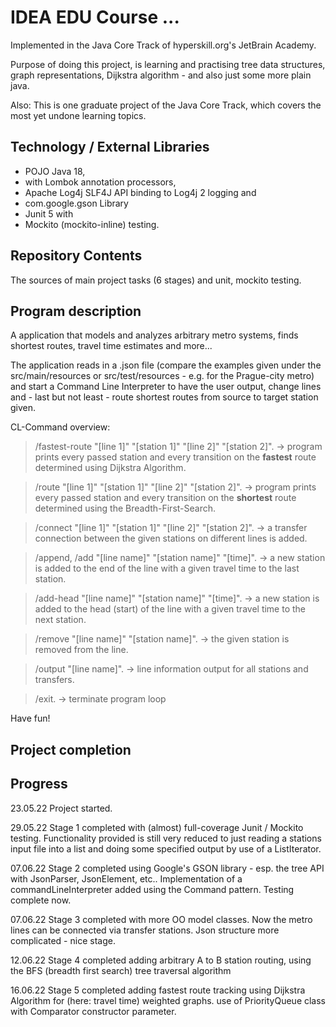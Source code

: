 # IDEA EDU Course ...

Implemented in the Java Core Track of hyperskill.org's JetBrain Academy.

Purpose of doing this project, is learning and practising tree data structures, graph representations, Dijkstra algorithm -
and also just some more plain java.

Also: This is one graduate project of the Java Core Track, which covers the most yet undone learning topics.

## Technology / External Libraries

- POJO Java 18,
- with Lombok annotation processors,
- Apache Log4j SLF4J API binding to Log4j 2 logging and
- com.google.gson Library
- Junit 5 with
- Mockito (mockito-inline) testing.

## Repository Contents

The sources of main project tasks (6 stages) and unit, mockito testing.

## Program description

A application that models and analyzes arbitrary metro systems, finds shortest routes, travel time estimates and more...

The application reads in a .json file (compare the examples given under the src/main/resources or src/test/resources - e.g.
for the Prague-city metro) and start a Command Line Interpreter to have the user output, change lines and - last but not least - route shortest routes from source to target station given.

CL-Command overview:

> /fastest-route "[line 1]" "[station 1]" "[line 2]" "[station 2]". -> program prints every passed station and every transition on the <b>fastest</b> route determined using Dijkstra Algorithm.

> /route "[line 1]" "[station 1]" "[line 2]" "[station 2]". -> program prints every passed station and every transition on the <b>shortest</b> route determined using the Breadth-First-Search.

> /connect "[line 1]" "[station 1]" "[line 2]" "[station 2]". -> a transfer connection between the given stations on different lines is added.

> /append, /add "[line name]" "[station name]" "[time]". -> a new station is added to the end of the line with a given travel time to the last station.

> /add-head "[line name]" "[station name]" "[time]". -> a new station is added to the head (start) of the line with a given travel time to the next station.

> /remove "[line name]" "[station name]". -> the given station is removed from the line.

> /output "[line name]". -> line information output for all stations and transfers.

> /exit. -> terminate program loop

Have fun!

## Project completion

[//]: # (Project was completed on xx.0d.22.)

## Progress

23.05.22 Project started.

29.05.22 Stage 1 completed with (almost) full-coverage Junit / Mockito testing. Functionality provided
is still very reduced to just reading a stations input file into a list and doing some specified output by use
of a ListIterator.

07.06.22 Stage 2 completed using Google's GSON library - esp. the tree API with JsonParser, JsonElement, etc.. 
Implementation of a commandLineInterpreter added using the Command pattern. Testing complete now.

07.06.22 Stage 3 completed with more OO model classes. Now the metro lines can be connected via transfer stations. Json
structure more complicated - nice stage.

12.06.22 Stage 4 completed adding arbitrary A to B station routing, using the BFS (breadth first search) tree traversal
algorithm

16.06.22 Stage 5 completed adding fastest route tracking using Dijkstra Algorithm for (here: travel time) weighted graphs.
use of PriorityQueue class with Comparator constructor parameter.
